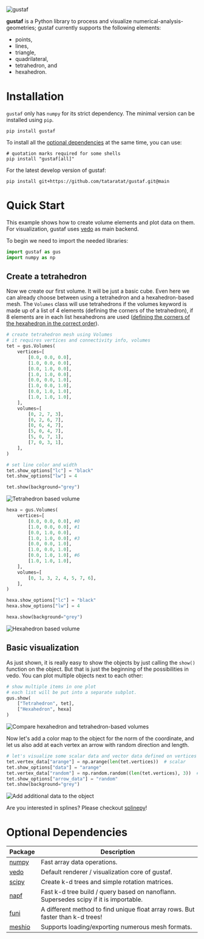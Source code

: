 ![gustaf](docs/source/gustaf-logo.png)

__gustaf__ is a Python library to process and visualize numerical-analysis-geometries;
gustaf currently supports the following elements:
- points,
- lines,
- triangle,
- quadrilateral,
- tetrahedron, and
- hexahedron.

# Installation
`gustaf` only has `numpy` for its strict dependency. The minimal version can be installed using `pip`.
```
pip install gustaf
```
To install all the [optional dependencies](#optional-dependencies) at the same time, you can use:
```
# quotation marks required for some shells
pip install "gustaf[all]"
```
For the latest develop version of gustaf:
```
pip install git+https://github.com/tataratat/gustaf.git@main
```

# Quick Start
This example shows how to create volume elements and plot data on them.
For visualization, gustaf uses [vedo](https://vedo.embl.es) as main backend.

To begin we need to import the needed libraries:

```python
import gustaf as gus
import numpy as np
```
## Create a tetrahedron
Now we create our first volume. It will be just a basic cube. Even here we can
already choose between using a tetrahedron and a hexahedron-based
mesh. The `Volumes` class will use tetrahedrons if the volumes keyword is made
up of a list of 4 elements (defining the corners of the tetrahedron), if 8
elements are in each list hexahedrons are used ([defining the corners of the hexahedron in the correct order](https://tataratat.github.io/gustaf/_generated/gustaf.utils.connec.make_hexa_volumes.html#gustaf.utils.connec.make_hexa_volumes)).
```python
# create tetrahedron mesh using Volumes
# it requires vertices and connectivity info, volumes
tet = gus.Volumes(
    vertices=[
        [0.0, 0.0, 0.0],
        [1.0, 0.0, 0.0],
        [0.0, 1.0, 0.0],
        [1.0, 1.0, 0.0],
        [0.0, 0.0, 1.0],
        [1.0, 0.0, 1.0],
        [0.0, 1.0, 1.0],
        [1.0, 1.0, 1.0],
    ],
    volumes=[
        [0, 2, 7, 3],
        [0, 2, 6, 7],
        [0, 6, 4, 7],
        [5, 0, 4, 7],
        [5, 0, 7, 1],
        [7, 0, 3, 1],
    ],
)

# set line color and width
tet.show_options["lc"] = "black"
tet.show_options["lw"] = 4

tet.show(background="grey")
```
![Tetrahedron based volume](docs/source/_static/tet.png)
```python
hexa = gus.Volumes(
    vertices=[
        [0.0, 0.0, 0.0], #0
        [1.0, 0.0, 0.0], #1
        [0.0, 1.0, 0.0],
        [1.0, 1.0, 0.0], #3
        [0.0, 0.0, 1.0],
        [1.0, 0.0, 1.0],
        [0.0, 1.0, 1.0], #6
        [1.0, 1.0, 1.0],
    ],
    volumes=[
        [0, 1, 3, 2, 4, 5, 7, 6],
    ],
)

hexa.show_options["lc"] = "black"
hexa.show_options["lw"] = 4

hexa.show(background="grey")
```
![Hexahedron based volume](docs/source/_static/quad.png)
## Basic visualization

As just shown, it is really easy to show the objects by just calling the
`show()` function on the object. But that is just the beginning of the
possibilities in vedo. You can plot multiple objects next to each other:
```python
# show multiple items in one plot
# each list will be put into a separate subplot.
gus.show(
    ["Tetrahedron", tet],
    ["Hexahedron", hexa]
)
```
![Compare hexahedron and tetrahedron-based volumes](docs/source/_static/tet_quad.png)

Now let's add a color map to the object for the norm of the
coordinate, and let us also add at each vertex an arrow with random direction
and length.
```python
# let's visualize some scalar data and vector data defined on vertices
tet.vertex_data["arange"] = np.arange(len(tet.vertices))  # scalar
tet.show_options["data"] = "arange"
tet.vertex_data["random"] = np.random.random((len(tet.vertices), 3))  # vector
tet.show_options["arrow_data"] = "random"
tet.show(background="grey")
```
![Add additional data to the object](docs/source/_static/tet_vertex_data.png)

Are you interested in splines?
Please checkout [splinepy](https://tataratat.github.io/splinepy/)!


# Optional Dependencies
| Package | Description |
| ------- | ----------- |
| [numpy](https://numpy.org) | Fast array data operations. |
| [vedo](https://vedo.embl.es) | Default renderer / visualization core of gustaf. |
| [scipy](https://scipy.org) | Create k-d trees and simple rotation matrices.|
| [napf](https://github.com/tataratat/napf) | Fast k-d tree build / query based on nanoflann. Supersedes scipy if it is importable. |
| [funi](https://github.com/tataratat/funi) | A different method to find unique float array rows. But faster than k-d trees! |
| [meshio](https://github.com/nschloe/meshio) | Supports loading/exporting numerous mesh formats. |
